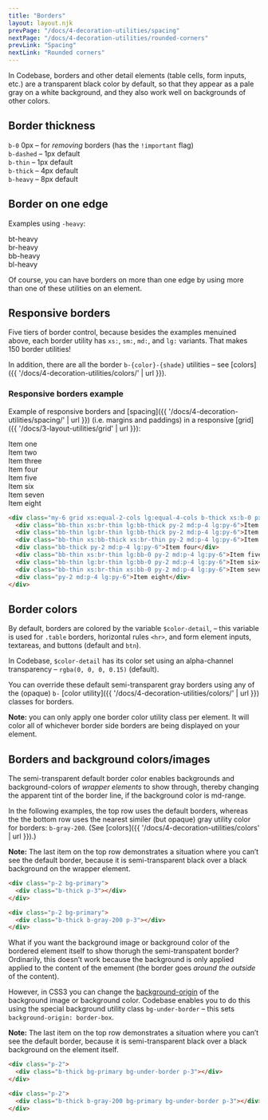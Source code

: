 ```yaml
---
title: "Borders"
layout: layout.njk
prevPage: "/docs/4-decoration-utilities/spacing"
nextPage: "/docs/4-decoration-utilities/rounded-corners"
prevLink: "Spacing"
nextLink: "Rounded corners"
---
```


In Codebase, borders and other detail elements (table cells, form inputs, etc.) are a transparent black color by default, so that they appear as a pale gray on a white background, and they also work well on backgrounds of other colors.

## Border thickness

<div class="mb-3">
<div class="mb-1 p-1 b-thin b-0"> <code>b-0</code> 0px – for <em>removing</em> borders (has the <code>!important</code> flag)</div>
<div class="mb-1 p-1 b-dashed"> <code>b-dashed</code> – 1px default</div>
<div class="mb-1 p-1 b-thin"> <code>b-thin</code> – 1px default</div>
<div class="mb-1 p-1 b-thick"> <code>b-thick</code> – 4px default</div>
<div class="mb-1 p-1 b-heavy"> <code>b-heavy</code> – 8px default</div>
</div>

## Border on one edge

Examples using `-heavy`:

<div class="mb-3 flex gap-3 flex-grow-equal">
  <div><div class="mb-1 bt-heavy bg-gray-100 p-1">bt-heavy</div></div>
  <div><div class="mb-1 br-heavy bg-gray-100 p-1">br-heavy</div></div>
  <div><div class="mb-1 bb-heavy bg-gray-100 p-1">bb-heavy</div></div>
  <div><div class="mb-1 bl-heavy bg-gray-100 p-1">bl-heavy</div></div>
</div>

Of course, you can have borders on more than one edge by using more than one of these utilities on an element.

## Responsive borders

Five tiers of border control, because besides the examples menuined above, each border utility has `xs:`, `sm:`, `md:`, and `lg:` variants. That makes 150 border utilities!

In addition, there are all the border `b-{color}-{shade}` utilities – see [colors]({{ '/docs/4-decoration-utilities/colors/' | url }}).

### Responsive borders example

Example of responsive borders and [spacing]({{ '/docs/4-decoration-utilities/spacing/' | url }}) (i.e. margins and paddings) in a responsive [grid]({{ '/docs/3-layout-utilities/grid' | url }}):

<div class="my-6 grid xs:equal-2-cols lg:equal-4-cols b-thick xs:b-0 px-2 xs:px-0 xs:t-center">
  <div class="bb-thin xs:br-thin lg:bb-thick py-2 md:p-4 lg:py-6">Item one</div>
  <div class="bb-thin lg:br-thin lg:bb-thick py-2 md:p-4 lg:py-6">Item two</div>
  <div class="bb-thin xs:bb-thick xs:br-thin py-2 md:p-4 lg:py-6">Item three</div>
  <div class="bb-thick py-2 md:p-4 lg:py-6">Item four</div>
  <div class="bb-thin xs:br-thin lg:bb-0 py-2 md:p-4 lg:py-6">Item five</div>
  <div class="bb-thin lg:br-thin lg:bb-0 py-2 md:p-4 lg:py-6">Item six</div>
  <div class="bb-thin xs:br-thin xs:bb-0 py-2 md:p-4 lg:py-6">Item seven</div>
  <div class="py-2 md:p-4 lg:py-6">Item eight</div>
</div>

```html
<div class="my-6 grid xs:equal-2-cols lg:equal-4-cols b-thick xs:b-0 px-2 xs:px-0 xs:t-center">
  <div class="bb-thin xs:br-thin lg:bb-thick py-2 md:p-4 lg:py-6">Item one</div>
  <div class="bb-thin lg:br-thin lg:bb-thick py-2 md:p-4 lg:py-6">Item two</div>
  <div class="bb-thin xs:bb-thick xs:br-thin py-2 md:p-4 lg:py-6">Item three</div>
  <div class="bb-thick py-2 md:p-4 lg:py-6">Item four</div>
  <div class="bb-thin xs:br-thin lg:bb-0 py-2 md:p-4 lg:py-6">Item five</div>
  <div class="bb-thin lg:br-thin lg:bb-0 py-2 md:p-4 lg:py-6">Item six</div>
  <div class="bb-thin xs:br-thin xs:bb-0 py-2 md:p-4 lg:py-6">Item seven</div>
  <div class="py-2 md:p-4 lg:py-6">Item eight</div>
</div>
```

## Border colors

By default, borders are colored by the variable `$color-detail`, – this variable is used for `.table` borders, horizontal rules `<hr>`, and form element inputs, textareas, and buttons (default and `btn`).

In Codebase, `$color-detail` has its color set using an alpha-channel transparency – `rgba(0, 0, 0, 0.15)` (default).

You can override these default semi-transparent gray borders using any of the (opaque) `b-` [color utility]({{ '/docs/4-decoration-utilities/colors/' | url }}) classes for borders.

**Note:** you can only apply one border color utility class per element. It will color all of whichever border side borders are being displayed on your element.

## Borders and background colors/images

The semi-transparent default border color enables backgrounds and background-colors of _wrapper elements_ to show through, thereby changing the apparent tint of the border line, if the background color is md-range.

In the following examples, the top row uses the default borders, whereas the the bottom row uses the nearest similer (but opaque) gray utility color for borders: `b-gray-200`. (See [colors]({{ '/docs/4-decoration-utilities/colors' | url }}).)

<div class="my-6">
<div class="flex flex-grow-equal">
  <div class="p-2 bg-white">
    <div class="b-thick p-3"></div>
  </div>
  <div class="p-2 bg-primary">
    <div class="b-thick p-3"></div>
  </div>
  <div class="p-2 bg-success">
    <div class="b-thick p-3"></div>
  </div>
  <div class="p-2 bg-black">
    <div class="b-thick p-3"></div>
  </div>
</div>
<div class="mt-3 flex flex-grow-equal">
  <div class="p-2 bg-white">
    <div class="b-thick b-gray-200 p-3"></div>
  </div>
  <div class="p-2 bg-primary">
    <div class="b-thick b-gray-200 p-3"></div>
  </div>
  <div class="p-2 bg-success">
    <div class="b-thick b-gray-200 p-3"></div>
  </div>
  <div class="p-2 bg-black">
    <div class="b-thick b-gray-200 p-3"></div>
  </div>
</div>
</div>

**Note:** The last item on the top row demonstrates a situation where you can’t see the default border, because it is semi-transparent black over a black background on the wrapper element.

```html
<div class="p-2 bg-primary">
  <div class="b-thick p-3"></div>
</div>

<div class="p-2 bg-primary">
  <div class="b-thick b-gray-200 p-3"></div>
</div>
```

What if you want the background image or background color of the bordered element itself to show thorugh the semi-transpatent border? Ordinarily, this doesn’t work because the background is only applied applied to the content of the emement (the border goes _around the outside_ of the content).

However, in CSS3 you can change the [background-origin](https://developer.mozilla.org/en-US/docs/Web/CSS/background-origin) of the background image or background color. Codebase enables you to do this using the special background utility class `bg-under-border` – this sets `background-origin: border-box`.

<div class="my-6">
<div class="flex flex-grow-equal">
  <div class="p-2">
    <div class="b-thick bg-white bg-under-border p-3"></div>
  </div>
  <div class="p-2">
    <div class="b-thick bg-primary bg-under-border p-3"></div>
  </div>
  <div class="p-2">
    <div class="b-thick bg-success bg-under-border p-3"></div>
  </div>
  <div class="p-2">
    <div class="b-thick bg-black bg-under-border p-3"></div>
  </div>
</div>
<div class="mt-3 flex flex-grow-equal">
  <div class="p-2">
    <div class="b-thick b-gray-200 bg-white bg-under-border p-3"></div>
  </div>
  <div class="p-2">
    <div class="b-thick b-gray-200 bg-primary bg-under-border p-3"></div>
  </div>
  <div class="p-2">
    <div class="b-thick b-gray-200 bg-success bg-under-border p-3"></div>
  </div>
  <div class="p-2">
    <div class="b-thick b-gray-200 bg-black bg-under-border p-3"></div>
  </div>
</div>
</div>

**Note:** The last item on the top row demonstrates a situation where you can’t see the default border, because it is semi-transparent black over a black background on the element itself.


```html
<div class="p-2">
  <div class="b-thick bg-primary bg-under-border p-3"></div>
</div>

<div class="p-2">
  <div class="b-thick b-gray-200 bg-primary bg-under-border p-3"></div>
</div>
```
